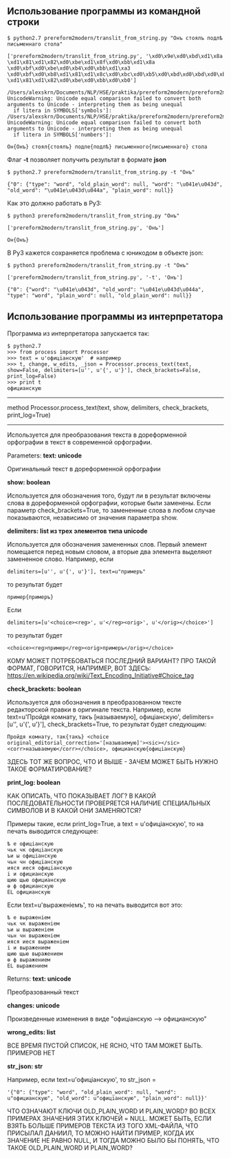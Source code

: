 ## Использование программы из командной строки

```
$ python2.7 prereform2modern/translit_from_string.py "Онъ стоялъ подлѣ письменнаго стола"

['prereform2modern/translit_from_string.py', '\xd0\x9e\xd0\xbd\xd1\x8a \xd1\x81\xd1\x82\xd0\xbe\xd1\x8f\xd0\xbb\xd1\x8a \xd0\xbf\xd0\xbe\xd0\xb4\xd0\xbb\xd1\xa3 \xd0\xbf\xd0\xb8\xd1\x81\xd1\x8c\xd0\xbc\xd0\xb5\xd0\xbd\xd0\xbd\xd0\xb0\xd0\xb3\xd0\xbe \xd1\x81\xd1\x82\xd0\xbe\xd0\xbb\xd0\xb0']

/Users/alexskrn/Documents/NLP/HSE/praktika/prereform2modern/prereform2modern/word_tokenize.py:27: UnicodeWarning: Unicode equal comparison failed to convert both arguments to Unicode - interpreting them as being unequal
  if litera in SYMBOLS['symbols']:
/Users/alexskrn/Documents/NLP/HSE/praktika/prereform2modern/prereform2modern/word_tokenize.py:41: UnicodeWarning: Unicode equal comparison failed to convert both arguments to Unicode - interpreting them as being unequal
  if litera in SYMBOLS['numbers']:

Он{Онъ} стоял{стоялъ} подле{подлѣ} письменного{письменнаго} стола
```

Флаг __-t__ позволяет получить результат в формате __json__
```
$ python2.7 prereform2modern/translit_from_string.py -t "Онъ"

{"0": {"type": "word", "old_plain_word": null, "word": "\u041e\u043d", "old_word": "\u041e\u043d\u044a", "plain_word": null}}
```

Как это должно работать в Py3:
```
$ python3 prereform2modern/translit_from_string.py "Онъ"

['prereform2modern/translit_from_string.py', 'Онъ']

Он{Онъ}
```
В Py3 кажется сохраняется проблема с юникодом в объекте json:
```
$ python3 prereform2modern/translit_from_string.py -t "Онъ"

['prereform2modern/translit_from_string.py', '-t', 'Онъ']

{"0": {"word": "\u041e\u043d", "old_word": "\u041e\u043d\u044a", "type": "word", "plain_word": null, "old_plain_word": null}}
```

## Использование программы из интерпретатора

Программа из интерпретатора запускается так:
```
$ python2.7
>>> from process import Processor
>>> text = u'офицiанскую'  # например
>>> t, change, w_edits, _json = Processor.process_text(text, show=False, delimiters=[u'', u'{', u'}'], check_brackets=False, print_log=False)
>>> print t
официанскую
```

<hr>
method Processor.process_text(text, show, delimiters, check_brackets, print_log=True)
<hr>

Используется для преобразования текста в дореформенной орфографии в текст в современной орфографии.


Parameters: __text: unicode__

Оригинальный текст в дореформенной орфографии

__show: boolean__

Используется для обозначения того, будут ли в результат включены слова в дореформенной орфографии, которые были заменены. Если параметр check_brackets=True, то замененные слова в любом случае показываются, независимо от значения параметра show.

__delimiters: list из трех элементов типа unicode__

Используется для обозначения замененных слов. Первый элемент помещается перед новым словом, а вторые два элемента выделяют замененное слово. Например, если
```
delimiters=[u'', u'{', u'}'], text=u"примеръ"
```
то результат будет
```
пример{примеръ}
```

Если
```
delimiters=[u'<choice><reg>', u'</reg><orig>', u'</orig></choice>']
```
то результат будет
```
<choice><reg>пример</reg><orig>примеръ</orig></choice>
```

КОМУ МОЖЕТ ПОТРЕБОВАТЬСЯ ПОСЛЕДНИЙ ВАРИАНТ? ПРО ТАКОЙ ФОРМАТ, ГОВОРИТСЯ, НАПРИМЕР, ВОТ ЗДЕСЬ: https://en.wikipedia.org/wiki/Text_Encoding_Initiative#Choice_tag

__check_brackets: boolean__

Используется для обозначения в преобразованном тексте редакторской правки в оригинале текста. Например, если  text=u'Пройдя комнату, такъ [называемую], офиціанскую', delimiters=[u'', u'{', u'}'], check_brackets=True, то результат будет следующим:
```
Пройдя комнату, так{такъ} <choice original_editorial_correction='[называемую]'><sic></sic><corr>называемую</corr></choice>, официанскую{офицiанскую}
```

ЗДЕСЬ ТОТ ЖЕ ВОПРОС, ЧТО И ВЫШЕ - ЗАЧЕМ МОЖЕТ БЫТЬ НУЖНО ТАКОЕ ФОРМАТИРОВАНИЕ?

__print_log: boolean__

КАК ОПИСАТЬ, ЧТО ПОКАЗЫВАЕТ ЛОГ? В КАКОЙ ПОСЛЕДОВАТЕЛЬНОСТИ ПРОВЕРЯЕТСЯ НАЛИЧИЕ СПЕЦИАЛЬНЫХ СИМВОЛОВ И В КАКОЙ ОНИ ЗАМЕНЯЮТСЯ?

Примеры такие, если print_log=True, а text = u'офицiанскую', то на печать выводится следующее:
```
ѣ е офицiанскую
чьк чк офицiанскую
ъи ы офицiанскую
чьн чн офицiанскую
ияся иеся офицiанскую
i и официанскую
щию щью официанскую
ѳ ф официанскую
EL официанскую
````

Если text=u'выраженіемъ', то на печать выводится вот это:

```
ѣ е выраженiем
чьк чк выраженiем
ъи ы выраженiем
чьн чн выраженiем
ияся иеся выраженiем
i и выражением
щию щью выражением
ѳ ф выражением
EL выражением
```

Returns: __text: unicode__

Преобразованный текст

__changes: unicode__

Произведенные изменения в виде "офицiанскую --> официанскую"

__wrong_edits: list__

ВСЕ ВРЕМЯ ПУСТОЙ СПИСОК, НЕ ЯСНО, ЧТО ТАМ МОЖЕТ БЫТЬ. ПРИМЕРОВ НЕТ

__str_json: str__

Например, если text=u'офицiанскую', то str_json =
```
'{"0": {"type": "word", "old_plain_word": null, "word": u"официанскую", "old_word": u"офицiанскую", "plain_word": null}}'
```

ЧТО ОЗНАЧАЮТ КЛЮЧИ OLD_PLAIN_WORD И PLAIN_WORD? ВО ВСЕХ ПРИМЕРАХ ЗНАЧЕНИЯ ЭТИХ КЛЮЧЕЙ = NULL. МОЖЕТ БЫТЬ, ЕСЛИ ВЗЯТЬ БОЛЬШЕ ПРИМЕРОВ ТЕКСТА ИЗ ТОГО XML-ФАЙЛА, ЧТО ПРИСЫЛАЛ ДАНИИЛ, ТО МОЖНО НАЙТИ ПРИМЕР, КОГДА ИХ ЗНАЧЕНИЕ НЕ РАВНО NULL, И ТОГДА МОЖНО БЫЛО БЫ ПОНЯТЬ, ЧТО ТАКОЕ OLD_PLAIN_WORD И PLAIN_WORD?  
